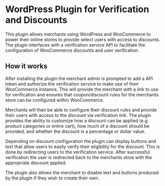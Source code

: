 # WordPress Plugin for Verification and Discounts

This plugin allows merchants using WordPress and WooCommerce to power their online stores to provide select users with access to discounts. The plugin interfaces with a verification service API to facilitate the configuration of WooCommerce discounts and user verification. 

## How it works

After installing the plugin the merchant admin is prompted to add a API token and authorize the verification service to make use of their WooCommerce instance. This will provide the merchant with a link to use for verification and ensures that coupon/discount rules for the merchants store can be configured within WooCommerce. 

Merchants will then be able to configure their discount rules and provide their users with access to the discount via verification link. The plugin provides the ability to customize how a discount can be applied (e.g. product categories or entire cart), how much of a discount should be provided, and whether the discount is a percentage or dollar value. 

Depending on discount configuration the plugin can display buttons and text that allow users to easily verify their eligibility for the discount. This is done by redirecting users to the verification service. After successful verification the user is redirected back to the merchants store with the appropriate discount applied. 

The plugin also allows the merchant to disable text and buttons produced by the plugin if they wish to create their own. 